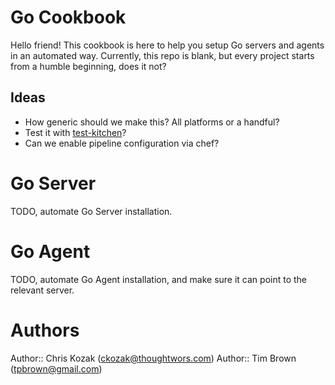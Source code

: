 # Go Cookbook

Hello friend! This cookbook is here to help you setup Go servers and agents
in an automated way. Currently, this repo is blank, but every project starts
from a humble beginning, does it not?

## Ideas

- How generic should we make this? All platforms or a handful?
- Test it with [test-kitchen](https://github.com/opscode/test-kitchen)?
- Can we enable pipeline configuration via chef?

# Go Server

TODO, automate Go Server installation.

# Go Agent

TODO, automate Go Agent installation, and make sure it can point to the relevant server.

# Authors
Author:: Chris Kozak (<ckozak@thoughtwors.com>)
Author:: Tim Brown (<tpbrown@gmail.com>)
